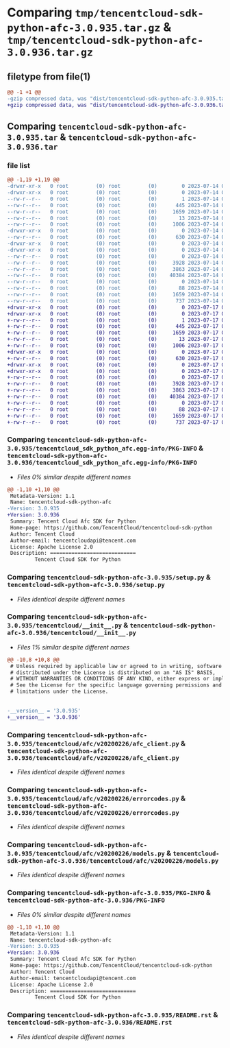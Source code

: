 # Comparing `tmp/tencentcloud-sdk-python-afc-3.0.935.tar.gz` & `tmp/tencentcloud-sdk-python-afc-3.0.936.tar.gz`

## filetype from file(1)

```diff
@@ -1 +1 @@
-gzip compressed data, was "dist/tencentcloud-sdk-python-afc-3.0.935.tar", last modified: Fri Jul 14 00:15:42 2023, max compression
+gzip compressed data, was "dist/tencentcloud-sdk-python-afc-3.0.936.tar", last modified: Mon Jul 17 00:15:00 2023, max compression
```

## Comparing `tencentcloud-sdk-python-afc-3.0.935.tar` & `tencentcloud-sdk-python-afc-3.0.936.tar`

### file list

```diff
@@ -1,19 +1,19 @@
-drwxr-xr-x   0 root         (0) root         (0)        0 2023-07-14 00:15:42.000000 tencentcloud-sdk-python-afc-3.0.935/
-drwxr-xr-x   0 root         (0) root         (0)        0 2023-07-14 00:15:42.000000 tencentcloud-sdk-python-afc-3.0.935/tencentcloud_sdk_python_afc.egg-info/
--rw-r--r--   0 root         (0) root         (0)        1 2023-07-14 00:15:42.000000 tencentcloud-sdk-python-afc-3.0.935/tencentcloud_sdk_python_afc.egg-info/dependency_links.txt
--rw-r--r--   0 root         (0) root         (0)      445 2023-07-14 00:15:42.000000 tencentcloud-sdk-python-afc-3.0.935/tencentcloud_sdk_python_afc.egg-info/SOURCES.txt
--rw-r--r--   0 root         (0) root         (0)     1659 2023-07-14 00:15:42.000000 tencentcloud-sdk-python-afc-3.0.935/tencentcloud_sdk_python_afc.egg-info/PKG-INFO
--rw-r--r--   0 root         (0) root         (0)       13 2023-07-14 00:15:42.000000 tencentcloud-sdk-python-afc-3.0.935/tencentcloud_sdk_python_afc.egg-info/top_level.txt
--rw-r--r--   0 root         (0) root         (0)     1006 2023-07-14 00:15:42.000000 tencentcloud-sdk-python-afc-3.0.935/setup.py
-drwxr-xr-x   0 root         (0) root         (0)        0 2023-07-14 00:15:42.000000 tencentcloud-sdk-python-afc-3.0.935/tencentcloud/
--rw-r--r--   0 root         (0) root         (0)      630 2023-07-14 00:15:42.000000 tencentcloud-sdk-python-afc-3.0.935/tencentcloud/__init__.py
-drwxr-xr-x   0 root         (0) root         (0)        0 2023-07-14 00:15:42.000000 tencentcloud-sdk-python-afc-3.0.935/tencentcloud/afc/
-drwxr-xr-x   0 root         (0) root         (0)        0 2023-07-14 00:15:42.000000 tencentcloud-sdk-python-afc-3.0.935/tencentcloud/afc/v20200226/
--rw-r--r--   0 root         (0) root         (0)        0 2023-07-14 00:15:42.000000 tencentcloud-sdk-python-afc-3.0.935/tencentcloud/afc/v20200226/__init__.py
--rw-r--r--   0 root         (0) root         (0)     3928 2023-07-14 00:15:42.000000 tencentcloud-sdk-python-afc-3.0.935/tencentcloud/afc/v20200226/afc_client.py
--rw-r--r--   0 root         (0) root         (0)     3863 2023-07-14 00:15:42.000000 tencentcloud-sdk-python-afc-3.0.935/tencentcloud/afc/v20200226/errorcodes.py
--rw-r--r--   0 root         (0) root         (0)    40384 2023-07-14 00:15:42.000000 tencentcloud-sdk-python-afc-3.0.935/tencentcloud/afc/v20200226/models.py
--rw-r--r--   0 root         (0) root         (0)        0 2023-07-14 00:15:42.000000 tencentcloud-sdk-python-afc-3.0.935/tencentcloud/afc/__init__.py
--rw-r--r--   0 root         (0) root         (0)       88 2023-07-14 00:15:42.000000 tencentcloud-sdk-python-afc-3.0.935/setup.cfg
--rw-r--r--   0 root         (0) root         (0)     1659 2023-07-14 00:15:42.000000 tencentcloud-sdk-python-afc-3.0.935/PKG-INFO
--rw-r--r--   0 root         (0) root         (0)      737 2023-07-14 00:15:42.000000 tencentcloud-sdk-python-afc-3.0.935/README.rst
+drwxr-xr-x   0 root         (0) root         (0)        0 2023-07-17 00:15:00.000000 tencentcloud-sdk-python-afc-3.0.936/
+drwxr-xr-x   0 root         (0) root         (0)        0 2023-07-17 00:15:00.000000 tencentcloud-sdk-python-afc-3.0.936/tencentcloud_sdk_python_afc.egg-info/
+-rw-r--r--   0 root         (0) root         (0)        1 2023-07-17 00:15:00.000000 tencentcloud-sdk-python-afc-3.0.936/tencentcloud_sdk_python_afc.egg-info/dependency_links.txt
+-rw-r--r--   0 root         (0) root         (0)      445 2023-07-17 00:15:00.000000 tencentcloud-sdk-python-afc-3.0.936/tencentcloud_sdk_python_afc.egg-info/SOURCES.txt
+-rw-r--r--   0 root         (0) root         (0)     1659 2023-07-17 00:15:00.000000 tencentcloud-sdk-python-afc-3.0.936/tencentcloud_sdk_python_afc.egg-info/PKG-INFO
+-rw-r--r--   0 root         (0) root         (0)       13 2023-07-17 00:15:00.000000 tencentcloud-sdk-python-afc-3.0.936/tencentcloud_sdk_python_afc.egg-info/top_level.txt
+-rw-r--r--   0 root         (0) root         (0)     1006 2023-07-17 00:15:00.000000 tencentcloud-sdk-python-afc-3.0.936/setup.py
+drwxr-xr-x   0 root         (0) root         (0)        0 2023-07-17 00:15:00.000000 tencentcloud-sdk-python-afc-3.0.936/tencentcloud/
+-rw-r--r--   0 root         (0) root         (0)      630 2023-07-17 00:15:00.000000 tencentcloud-sdk-python-afc-3.0.936/tencentcloud/__init__.py
+drwxr-xr-x   0 root         (0) root         (0)        0 2023-07-17 00:15:00.000000 tencentcloud-sdk-python-afc-3.0.936/tencentcloud/afc/
+drwxr-xr-x   0 root         (0) root         (0)        0 2023-07-17 00:15:00.000000 tencentcloud-sdk-python-afc-3.0.936/tencentcloud/afc/v20200226/
+-rw-r--r--   0 root         (0) root         (0)        0 2023-07-17 00:15:00.000000 tencentcloud-sdk-python-afc-3.0.936/tencentcloud/afc/v20200226/__init__.py
+-rw-r--r--   0 root         (0) root         (0)     3928 2023-07-17 00:15:00.000000 tencentcloud-sdk-python-afc-3.0.936/tencentcloud/afc/v20200226/afc_client.py
+-rw-r--r--   0 root         (0) root         (0)     3863 2023-07-17 00:15:00.000000 tencentcloud-sdk-python-afc-3.0.936/tencentcloud/afc/v20200226/errorcodes.py
+-rw-r--r--   0 root         (0) root         (0)    40384 2023-07-17 00:15:00.000000 tencentcloud-sdk-python-afc-3.0.936/tencentcloud/afc/v20200226/models.py
+-rw-r--r--   0 root         (0) root         (0)        0 2023-07-17 00:15:00.000000 tencentcloud-sdk-python-afc-3.0.936/tencentcloud/afc/__init__.py
+-rw-r--r--   0 root         (0) root         (0)       88 2023-07-17 00:15:00.000000 tencentcloud-sdk-python-afc-3.0.936/setup.cfg
+-rw-r--r--   0 root         (0) root         (0)     1659 2023-07-17 00:15:00.000000 tencentcloud-sdk-python-afc-3.0.936/PKG-INFO
+-rw-r--r--   0 root         (0) root         (0)      737 2023-07-17 00:15:00.000000 tencentcloud-sdk-python-afc-3.0.936/README.rst
```

### Comparing `tencentcloud-sdk-python-afc-3.0.935/tencentcloud_sdk_python_afc.egg-info/PKG-INFO` & `tencentcloud-sdk-python-afc-3.0.936/tencentcloud_sdk_python_afc.egg-info/PKG-INFO`

 * *Files 0% similar despite different names*

```diff
@@ -1,10 +1,10 @@
 Metadata-Version: 1.1
 Name: tencentcloud-sdk-python-afc
-Version: 3.0.935
+Version: 3.0.936
 Summary: Tencent Cloud Afc SDK for Python
 Home-page: https://github.com/TencentCloud/tencentcloud-sdk-python
 Author: Tencent Cloud
 Author-email: tencentcloudapi@tencent.com
 License: Apache License 2.0
 Description: ============================
         Tencent Cloud SDK for Python
```

### Comparing `tencentcloud-sdk-python-afc-3.0.935/setup.py` & `tencentcloud-sdk-python-afc-3.0.936/setup.py`

 * *Files identical despite different names*

### Comparing `tencentcloud-sdk-python-afc-3.0.935/tencentcloud/__init__.py` & `tencentcloud-sdk-python-afc-3.0.936/tencentcloud/__init__.py`

 * *Files 1% similar despite different names*

```diff
@@ -10,8 +10,8 @@
 # Unless required by applicable law or agreed to in writing, software
 # distributed under the License is distributed on an "AS IS" BASIS,
 # WITHOUT WARRANTIES OR CONDITIONS OF ANY KIND, either express or implied.
 # See the License for the specific language governing permissions and
 # limitations under the License.
 
 
-__version__ = '3.0.935'
+__version__ = '3.0.936'
```

### Comparing `tencentcloud-sdk-python-afc-3.0.935/tencentcloud/afc/v20200226/afc_client.py` & `tencentcloud-sdk-python-afc-3.0.936/tencentcloud/afc/v20200226/afc_client.py`

 * *Files identical despite different names*

### Comparing `tencentcloud-sdk-python-afc-3.0.935/tencentcloud/afc/v20200226/errorcodes.py` & `tencentcloud-sdk-python-afc-3.0.936/tencentcloud/afc/v20200226/errorcodes.py`

 * *Files identical despite different names*

### Comparing `tencentcloud-sdk-python-afc-3.0.935/tencentcloud/afc/v20200226/models.py` & `tencentcloud-sdk-python-afc-3.0.936/tencentcloud/afc/v20200226/models.py`

 * *Files identical despite different names*

### Comparing `tencentcloud-sdk-python-afc-3.0.935/PKG-INFO` & `tencentcloud-sdk-python-afc-3.0.936/PKG-INFO`

 * *Files 0% similar despite different names*

```diff
@@ -1,10 +1,10 @@
 Metadata-Version: 1.1
 Name: tencentcloud-sdk-python-afc
-Version: 3.0.935
+Version: 3.0.936
 Summary: Tencent Cloud Afc SDK for Python
 Home-page: https://github.com/TencentCloud/tencentcloud-sdk-python
 Author: Tencent Cloud
 Author-email: tencentcloudapi@tencent.com
 License: Apache License 2.0
 Description: ============================
         Tencent Cloud SDK for Python
```

### Comparing `tencentcloud-sdk-python-afc-3.0.935/README.rst` & `tencentcloud-sdk-python-afc-3.0.936/README.rst`

 * *Files identical despite different names*

